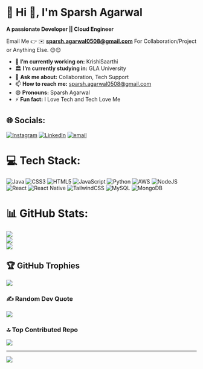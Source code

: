 # 💫 Hi 👋, I'm Sparsh Agarwal
**A passionate Developer || Cloud Engineer**

Email Me 👉 ✉️ **sparsh.agarwal0508@gmail.com** For Collaboration/Project or Anything Else. 😊😊

- 🔭 **I’m currently working on:** KrishiSaarthi
- 🏛️ **I’m currently studying in:** GLA University
- 💬 **Ask me about:** Collaboration, Tech Support
- 📫 **How to reach me:** sparsh.agarwal0508@gmail.com
- 😄 **Pronouns:** Sparsh Agarwal
- ⚡ **Fun fact:** I Love Tech and Tech Love Me
  
## 🌐 Socials:
[![Instagram](https://img.shields.io/badge/Instagram-%23E4405F.svg?logo=Instagram&logoColor=white)](https://instagram.com/sparsh_a_garwal) [![LinkedIn](https://img.shields.io/badge/LinkedIn-%230077B5.svg?logo=linkedin&logoColor=white)](https://linkedin.com/in/sparsh-agarwal-3852832b3) [![email](https://img.shields.io/badge/Email-D14836?logo=gmail&logoColor=white)](mailto:sparsh.agarwal0508@gmail.com) 

# 💻 Tech Stack:
![Java](https://img.shields.io/badge/java-%23ED8B00.svg?style=for-the-badge&logo=openjdk&logoColor=white) ![CSS3](https://img.shields.io/badge/css3-%231572B6.svg?style=for-the-badge&logo=css3&logoColor=white) ![HTML5](https://img.shields.io/badge/html5-%23E34F26.svg?style=for-the-badge&logo=html5&logoColor=white) ![JavaScript](https://img.shields.io/badge/javascript-%23323330.svg?style=for-the-badge&logo=javascript&logoColor=%23F7DF1E) ![Python](https://img.shields.io/badge/python-3670A0?style=for-the-badge&logo=python&logoColor=ffdd54) ![AWS](https://img.shields.io/badge/AWS-%23FF9900.svg?style=for-the-badge&logo=amazon-aws&logoColor=white) ![NodeJS](https://img.shields.io/badge/node.js-6DA55F?style=for-the-badge&logo=node.js&logoColor=white) ![React](https://img.shields.io/badge/react-%2320232a.svg?style=for-the-badge&logo=react&logoColor=%2361DAFB) ![React Native](https://img.shields.io/badge/react_native-%2320232a.svg?style=for-the-badge&logo=react&logoColor=%2361DAFB) ![TailwindCSS](https://img.shields.io/badge/tailwindcss-%2338B2AC.svg?style=for-the-badge&logo=tailwind-css&logoColor=white) ![MySQL](https://img.shields.io/badge/mysql-4479A1.svg?style=for-the-badge&logo=mysql&logoColor=white) ![MongoDB](https://img.shields.io/badge/MongoDB-%234ea94b.svg?style=for-the-badge&logo=mongodb&logoColor=white)
# 📊 GitHub Stats:
![](https://github-readme-stats.vercel.app/api?username=Sparsh0508&theme=dark&hide_border=false&include_all_commits=true&count_private=false)<br/>
![](https://nirzak-streak-stats.vercel.app/?user=Sparsh0508&theme=dark&hide_border=false)<br/>
![](https://github-readme-stats.vercel.app/api/top-langs/?username=Sparsh0508&theme=dark&hide_border=false&include_all_commits=true&count_private=false&layout=compact)

## 🏆 GitHub Trophies
![](https://github-profile-trophy.vercel.app/?username=Sparsh0508&theme=radical&no-frame=false&no-bg=true&margin-w=4)

### ✍️ Random Dev Quote
![](https://quotes-github-readme.vercel.app/api?type=horizontal&theme=radical)

### 🔝 Top Contributed Repo
![](https://github-contributor-stats.vercel.app/api?username=Sparsh0508&limit=5&theme=dark&combine_all_yearly_contributions=true)

---
[![](https://visitcount.itsvg.in/api?id=Sparsh0508&icon=0&color=0)](https://visitcount.itsvg.in)

<!-- Proudly created with GPRM ( https://gprm.itsvg.in ) -->
